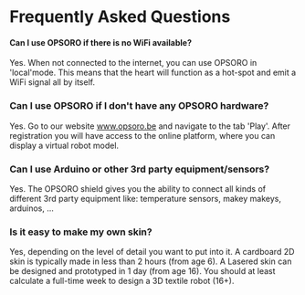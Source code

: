 # Frequently Asked Questions

<!-- toc -->

#### Can I use OPSORO if there is no WiFi available?
Yes. When not connected to the internet, you can use OPSORO in 'local'mode. This means that the heart will function as a hot-spot and emit a WiFi signal all by itself.

### Can I use OPSORO if I don't have any OPSORO hardware?
Yes. Go to our website www.opsoro.be and navigate to the tab 'Play'. After registration you will have access to the online platform, where you can display a virtual robot model.

### Can I use Arduino or other 3rd party equipment/sensors?
Yes. The OPSORO shield gives you the ability to connect all kinds of different 3rd party equipment like: temperature sensors, makey makeys, arduinos, ...

### Is it easy to make my own skin?
Yes, depending on the level of detail you want to put into it. A cardboard 2D skin is typically made in less than 2 hours (from age 6). A Lasered skin can be designed and prototyped in 1 day (from age 16). You should at least calculate a full-time week to design a 3D textile robot (16+).
